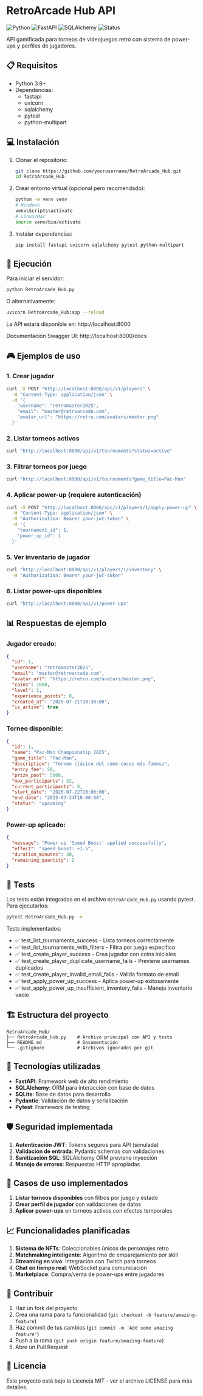 # RetroArcade Hub API

![Python](https://img.shields.io/badge/Python-3.8+-blue.svg)
![FastAPI](https://img.shields.io/badge/FastAPI-0.104.1-green.svg)
![SQLAlchemy](https://img.shields.io/badge/SQLAlchemy-2.0.23-orange.svg)
![Status](https://img.shields.io/badge/Status-Development-yellow.svg)

API gamificada para torneos de videojuegos retro con sistema de power-ups y perfiles de jugadores.

## 📋 Requisitos

- Python 3.8+
- Dependencias:
  - fastapi
  - uvicorn
  - sqlalchemy
  - pytest
  - python-multipart

## 💻 Instalación

1. Clonar el repositorio:
   ```bash
   git clone https://github.com/yourusername/RetroArcade_Hub.git
   cd RetroArcade_Hub
   ```

2. Crear entorno virtual (opcional pero recomendado):
   ```bash
   python -m venv venv
   # Windows
   venv\Scripts\activate
   # Linux/Mac
   source venv/bin/activate
   ```

3. Instalar dependencias:
   ```bash
   pip install fastapi uvicorn sqlalchemy pytest python-multipart
   ```

## 🚀 Ejecución

Para iniciar el servidor:

```bash
python RetroArcade_Hub.py
```

O alternativamente:

```bash
uvicorn RetroArcade_Hub:app --reload
```

La API estará disponible en: http://localhost:8000

Documentación Swagger UI: http://localhost:8000/docs

## 🎮 Ejemplos de uso

### 1. Crear jugador

```bash
curl -X POST "http://localhost:8000/api/v1/players" \
  -H "Content-Type: application/json" \
  -d '{
    "username": "retromaster2025",
    "email": "master@retroarcade.com",
    "avatar_url": "https://retro.com/avatars/master.png"
  }'
```

### 2. Listar torneos activos

```bash
curl "http://localhost:8000/api/v1/tournaments?status=active"
```

### 3. Filtrar torneos por juego

```bash
curl "http://localhost:8000/api/v1/tournaments?game_title=Pac-Man"
```

### 4. Aplicar power-up (requiere autenticación)

```bash
curl -X POST "http://localhost:8000/api/v1/players/1/apply-power-up" \
  -H "Content-Type: application/json" \
  -H "Authorization: Bearer your-jwt-token" \
  -d '{
    "tournament_id": 1,
    "power_up_id": 1
  }'
```

### 5. Ver inventario de jugador

```bash
curl "http://localhost:8000/api/v1/players/1/inventory" \
  -H "Authorization: Bearer your-jwt-token"
```

### 6. Listar power-ups disponibles

```bash
curl "http://localhost:8000/api/v1/power-ups"
```

## 📊 Respuestas de ejemplo

### Jugador creado:
```json
{
  "id": 1,
  "username": "retromaster2025",
  "email": "master@retroarcade.com",
  "avatar_url": "https://retro.com/avatars/master.png",
  "coins": 1000,
  "level": 1,
  "experience_points": 0,
  "created_at": "2025-07-21T10:30:00",
  "is_active": true
}
```

### Torneo disponible:
```json
{
  "id": 1,
  "name": "Pac-Man Championship 2025",
  "game_title": "Pac-Man",
  "description": "Torneo clásico del come-cocos más famoso",
  "entry_fee": 50,
  "prize_pool": 5000,
  "max_participants": 32,
  "current_participants": 8,
  "start_date": "2025-07-22T10:00:00",
  "end_date": "2025-07-24T18:00:00",
  "status": "upcoming"
}
```

### Power-up aplicado:
```json
{
  "message": "Power-up 'Speed Boost' applied successfully",
  "effect": "speed_boost: +1.5",
  "duration_minutes": 30,
  "remaining_quantity": 2
}
```

## 🧪 Tests

Los tests están integrados en el archivo `RetroArcade_Hub.py` usando pytest. Para ejecutarlos:

```bash
pytest RetroArcade_Hub.py -v
```

Tests implementados:

- ✅ test_list_tournaments_success - Lista torneos correctamente
- ✅ test_list_tournaments_with_filters - Filtra por juego específico
- ✅ test_create_player_success - Crea jugador con coins iniciales
- ✅ test_create_player_duplicate_username_fails - Previene usernames duplicados
- ✅ test_create_player_invalid_email_fails - Valida formato de email
- ✅ test_apply_power_up_success - Aplica power-up exitosamente
- ✅ test_apply_power_up_insufficient_inventory_fails - Maneja inventario vacío

## 🏗️ Estructura del proyecto

```
RetroArcade_Hub/
├── RetroArcade_Hub.py    # Archivo principal con API y tests
├── README.md             # Documentación
└── .gitignore            # Archivos ignorados por git
```

## 🔧 Tecnologías utilizadas

- **FastAPI**: Framework web de alto rendimiento
- **SQLAlchemy**: ORM para interacción con base de datos
- **SQLite**: Base de datos para desarrollo
- **Pydantic**: Validación de datos y serialización
- **Pytest**: Framework de testing

## 🛡️ Seguridad implementada

1. **Autenticación JWT**: Tokens seguros para API (simulada)
2. **Validación de entrada**: Pydantic schemas con validaciones
3. **Sanitización SQL**: SQLAlchemy ORM previene inyección
4. **Manejo de errores**: Respuestas HTTP apropiadas

## 🚀 Casos de uso implementados

1. **Listar torneos disponibles** con filtros por juego y estado
2. **Crear perfil de jugador** con validaciones de datos
3. **Aplicar power-ups** en torneos activos con efectos temporales

## 📈 Funcionalidades planificadas

1. **Sistema de NFTs**: Coleccionables únicos de personajes retro
2. **Matchmaking inteligente**: Algoritmo de emparejamiento por skill
3. **Streaming en vivo**: Integración con Twitch para torneos
4. **Chat en tiempo real**: WebSocket para comunicación
5. **Marketplace**: Compra/venta de power-ups entre jugadores

## 🤝 Contribuir

1. Haz un fork del proyecto
2. Crea una rama para tu funcionalidad (`git checkout -b feature/amazing-feature`)
3. Haz commit de tus cambios (`git commit -m 'Add some amazing feature'`)
4. Push a la rama (`git push origin feature/amazing-feature`)
5. Abre un Pull Request

## 📄 Licencia

Este proyecto está bajo la Licencia MIT - ver el archivo LICENSE para más detalles.